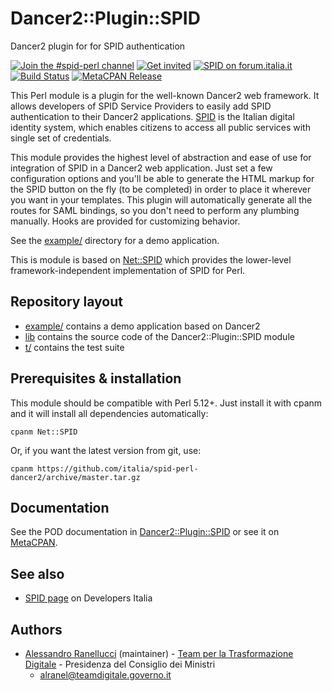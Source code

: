 # Dancer2::Plugin::SPID
Dancer2 plugin for for SPID authentication

[![Join the #spid-perl channel](https://img.shields.io/badge/Slack%20channel-%23spid--perl-blue.svg?logo=slack)](https://developersitalia.slack.com/messages/C7ESTMQDQ)
[![Get invited](https://slack.developers.italia.it/badge.svg)](https://slack.developers.italia.it/)
[![SPID on forum.italia.it](https://img.shields.io/badge/Forum-SPID-blue.svg)](https://forum.italia.it/c/spid) [![Build Status](https://travis-ci.org/italia/spid-perl-dancer2.svg?branch=master)](https://travis-ci.org/italia/spid-perl-dancer2) [![MetaCPAN Release](https://badge.fury.io/pl/Dancer2-Plugin-SPID.svg)](https://metacpan.org/release/Dancer2-Plugin-SPID)

This Perl module is a plugin for the well-known Dancer2 web framework. It allows developers of SPID Service Providers to easily add SPID authentication to their Dancer2 applications. [SPID](https://www.spid.gov.it/) is the Italian digital identity system, which enables citizens to access all public services with single set of credentials.

This module provides the highest level of abstraction and ease of use for integration of SPID in a Dancer2 web application. Just set a few configuration options and you'll be able to generate the HTML markup for the SPID button on the fly (to be completed) in order to place it wherever you want in your templates. This plugin will automatically generate all the routes for SAML bindings, so you don't need to perform any plumbing manually. Hooks are provided for customizing behavior.

See the [example/](example/) directory for a demo application.

This is module is based on [Net::SPID](https://github.com/italia/spid-perl) which provides the lower-level framework-independent implementation of SPID for Perl.

## Repository layout

* [example/](example/) contains a demo application based on Dancer2
* [lib](lib) contains the source code of the Dancer2::Plugin::SPID module
* [t/](t/) contains the test suite

## Prerequisites & installation

This module should be compatible with Perl 5.12+.
Just install it with cpanm and it will install all dependencies automatically:

```
cpanm Net::SPID
```

Or, if you want the latest version from git, use:

```
cpanm https://github.com/italia/spid-perl-dancer2/archive/master.tar.gz
```

## Documentation

See the POD documentation in [Dancer2::Plugin::SPID](lib/Dancer2/Plugin/SPID.pm) or see it on [MetaCPAN](https://metacpan.org/release/Dancer2-Plugin-SPID).

## See also

* [SPID page](https://developers.italia.it/it/spid) on Developers Italia

## Authors

* [Alessandro Ranellucci](https://github.com/alexrj) (maintainer) - [Team per la Trasformazione Digitale](https://teamdigitale.governo.it/) - Presidenza del Consiglio dei Ministri
    * [alranel@teamdigitale.governo.it](alranel@teamdigitale.governo.it)
